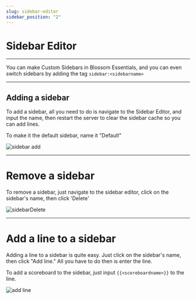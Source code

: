 ```yaml
---
slug: sidebar-editor
sidebar_position: "2"
---
```

# Sidebar Editor

---

You can make  Custom Sidebars in Blossom Essentials, and you can even switch sidebars by adding the tag `sidebar:<sidebarname>` 

---

## Adding a sidebar

To add a sidebar, all you need to do is navigate to the Sidebar Editor, and input the name, then restart the server to clear the sidebar cache so you can add lines.

To make it the default sidebar, name it  "Default"

![sidebar add](/img/addsidebar.png)

---

# Remove a sidebar

To remove a sidebar, just navigate to the sidebar editor, click on the sidebar's name, then click 'Delete'

![sidebarDelete](/img/sidebarDelete.png)

---

# Add a line to a sidebar

Adding a line to a sidebar is quite easy. Just click on the sidebar's name, then click "Add line." All you have to do then is enter the line.

To add a scoreboard to the sidebar, just input `{{<scoreboardname>}}` to the line.

![add line](/img/addline.png)
